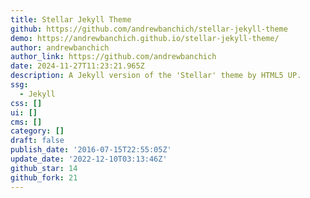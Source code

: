 ```yaml
---
title: Stellar Jekyll Theme
github: https://github.com/andrewbanchich/stellar-jekyll-theme
demo: https://andrewbanchich.github.io/stellar-jekyll-theme/
author: andrewbanchich
author_link: https://github.com/andrewbanchich
date: 2024-11-27T11:23:21.965Z
description: A Jekyll version of the 'Stellar' theme by HTML5 UP.
ssg:
  - Jekyll
css: []
ui: []
cms: []
category: []
draft: false
publish_date: '2016-07-15T22:55:05Z'
update_date: '2022-12-10T03:13:46Z'
github_star: 14
github_fork: 21
---
```

